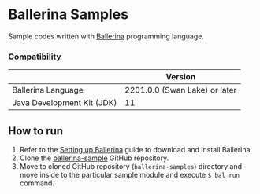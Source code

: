 # Ballerina Samples

Sample codes written with [Ballerina](https://ballerina.io) programming language.

### Compatibility

|                            | **Version**                   |
|----------------------------|-------------------------------|
| Ballerina Language         | 2201.0.0 (Swan Lake) or later |
| Java Development Kit (JDK) | 11                            |

## How to run

1. Refer to the [Setting up Ballerina](https://ballerina.io/learn/installing-ballerina/setting-up-ballerina/) guide to download and install Ballerina.
2. Clone the [ballerina-sample](https://github.com/ldclakmal/ballerina-samples) GitHub repository.
3. Move to cloned GitHub repository (`ballerina-samples`) directory and move inside to the particular sample module and execute `$ bal run` command.
